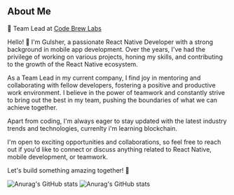 ## About Me

💼 Team Lead at [Code Brew Labs](https://www.code-brew.com/)

Hello! 👋 I'm Gulsher, a passionate React Native Developer with a strong background in mobile app development. Over the years, I've had the privilege of working on various projects, honing my skills, and contributing to the growth of the React Native ecosystem.

As a Team Lead in my current company, I find joy in mentoring and collaborating with fellow developers, fostering a positive and productive work environment. I believe in the power of teamwork and constantly strive to bring out the best in my team, pushing the boundaries of what we can achieve together.

Apart from coding, I'm always eager to stay updated with the latest industry trends and technologies, currenlty i'm learning blockchain.

I'm open to exciting opportunities and collaborations, so feel free to reach out if you'd like to connect or discuss anything related to React Native, mobile development, or teamwork.

Let's build something amazing together! 🚀

<!--
**gulsher7/gulsher7** is a ✨ _special_ ✨ repository because its `README.md` (this file) appears on your GitHub profile.

Here are some ideas to get you started:

- 🔭 I’m currently working on ...
- 🌱 I’m currently learning ...
- 👯 I’m looking to collaborate on ...
- 🤔 I’m looking for help with ...
- 💬 Ask me about ...
- 📫 How to reach me: ...
- 😄 Pronouns: ...
- ⚡ Fun fact: ...
-->

![Anurag's GitHub stats](https://github-readme-stats.vercel.app/api?username=gulsher7&show_icons=true&theme=tokyonight) ![Anurag's GitHub stats](https://github-readme-stats.vercel.app/api/top-langs?username=gulsher7&show_icons=true&theme=tokyonight)
